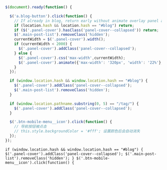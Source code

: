 ```javascript
$(document).ready(function() {

  $('a.blog-button').click(function() {
    // If already in blog, return early without animate overlay panel again.
    if (location.hash && location.hash == "#blog") return;
    if ($('.panel-cover').hasClass('panel-cover--collapsed')) return;
    $('.main-post-list').removeClass('hidden');
    currentWidth = $('.panel-cover').width();
    if (currentWidth < 2000) {
      $('.panel-cover').addClass('panel-cover--collapsed');
    } else {
      $('.panel-cover').css('max-width',currentWidth);
      $('.panel-cover').animate({'max-width': '320px', 'width': '22%'}, 400, swing = 'swing', function() {} );
    }
  });

  if (window.location.hash && window.location.hash == "#blog") {
    $('.panel-cover').addClass('panel-cover--collapsed');
    $('.main-post-list').removeClass('hidden');
  }

  if (window.location.pathname.substring(0, 5) == "/tag/") {
    $('.panel-cover').addClass('panel-cover--collapsed');
  }

  $('.btn-mobile-menu__icon').click(function() {
    // 导航按钮被点击
    // this.style.backgroundColor = '#fff'; 设置颜色后会自动消失
  });  
});

```
`if (window.location.hash && window.location.hash == "#blog") {
    $('.panel-cover').addClass('panel-cover--collapsed');
    $('.main-post-list').removeClass('hidden');
  }
  $('.btn-mobile-menu__icon').click(function() {
`